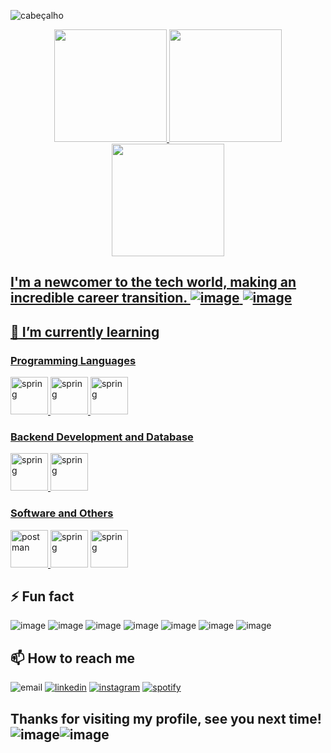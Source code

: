 
![cabeçalho](https://user-images.githubusercontent.com/108991648/181558963-d2e2ca67-ecf7-427c-b4b4-39f215e90a31.gif)

<div align="center">
  <a href="https://github.com/pamelarondina">
  <img height="180em" src="https://github-readme-stats.vercel.app/api?username=pamelarondina&show_icons=true&theme=tokyonight&include_all_commits=true&count_private=true"/>
  <img height="180em" src="https://github-readme-stats.vercel.app/api/top-langs/?username=pamelarondina&layout=compact&langs_count=7&theme=tokyonight"/><img height="180em" src="https://github-readme-streak-stats.herokuapp.com/?user=pamelarondina&layout=compact&langs_count=7&theme=tokyonight"/>
</div>


## I'm a newcomer to the tech world, making an incredible career transition. ![image](https://user-images.githubusercontent.com/108991648/181622438-d9ba1ec5-79a1-4412-90c7-f050504b9d06.png) ![image](https://user-images.githubusercontent.com/108991648/181622709-609877dc-04aa-46d9-85b6-7e2fb78d3d69.png)

## 🌱 I’m currently learning

### Programming Languages

 <img src="https://cdn.jsdelivr.net/gh/devicons/devicon/icons/python/python-original-wordmark.svg" alt="spring" width="60" height="60"/>
<img src="https://cdn.jsdelivr.net/gh/devicons/devicon/icons/java/java-original-wordmark.svg" alt="spring" width="60" height="60"/>
<img src="https://cdn.jsdelivr.net/gh/devicons/devicon/icons/javascript/javascript-original.svg" alt="spring" width="60" height="60"/>

### Backend Development and Database

<img src="https://cdn.jsdelivr.net/gh/devicons/devicon/icons/spring/spring-plain-wordmark.svg" alt="spring" width="60" height="60"/>
<img src="https://cdn.jsdelivr.net/gh/devicons/devicon/icons/mongodb/mongodb-original-wordmark.svg" alt="spring" width="60" height="60"/>


### Software and Others

 <a href="https://postman.com" target="_blank" rel="noreferrer"> <img src="https://www.vectorlogo.zone/logos/getpostman/getpostman-icon.svg" alt="postman" width="60" height="60"/> </a>
<img src="https://cdn.jsdelivr.net/gh/devicons/devicon/icons/git/git-original-wordmark.svg" alt="spring" width="60" height="60"/>
<img src="https://cdn.jsdelivr.net/gh/devicons/devicon/icons/github/github-original-wordmark.svg" alt="spring" width="60" height="60"/>

## ⚡ Fun fact

![image](https://user-images.githubusercontent.com/108991648/181400091-8aca3888-5d8d-4ab5-a3b1-405de58ca0ab.png)
![image](https://user-images.githubusercontent.com/108991648/181400694-d0c052ec-cab5-43f2-8904-dd60d0a0e373.png)
![image](https://user-images.githubusercontent.com/108991648/181400800-27c71a31-cc26-4e3d-893d-e6f1f18926d2.png)
![image](https://user-images.githubusercontent.com/108991648/181400861-dc32cbba-3c37-45b4-9af2-d7f0ac2b8097.png)
![image](https://user-images.githubusercontent.com/108991648/181400896-babc56ba-aafd-4315-9858-4affb7dc4d31.png)
![image](https://user-images.githubusercontent.com/108991648/181580324-39d949f4-d207-4258-89e8-856acb54f1bf.png)
![image](https://user-images.githubusercontent.com/108991648/181400734-0742b1ac-7885-4561-b69f-6314ffd55f70.png)

## 📫 How to reach me

<p align="letf>
<a href="pamela.rondina@gmail.com"><img src="https://img.icons8.com/60/000000/gmail.png" alt="email"/></a>
<a href="https://www.linkedin.com/in/pamelarondina/"><img src="https://img.icons8.com/60/000000/linkedin.png" alt="linkedin"/></a>
<a href="https://www.instagram.com/pamela.rondina"><img src="https://img.icons8.com/60/000000/instagram-new.png" alt="instagram"/></a>   
<a href="https://open.spotify.com/user/pamela.rondina"><img src="https://img.icons8.com/60/000000/spotify--v1.png" alt="spotify"/></a>
   
## Thanks for visiting my profile, see you next time! ![image](https://user-images.githubusercontent.com/108991648/181627985-c5ae0db5-24ac-4c70-a09e-a17862f70681.png)![image](https://user-images.githubusercontent.com/108991648/181628127-69e6eeb9-4f19-43d3-9461-46ee7e87b02c.png)
<!--
**PamelaRondina/PamelaRondina** is a ✨ _special_ ✨ repository because its `README.md` (this file) appears on your GitHub profile.

Here are some ideas to get you started:

- 🔭 I’m currently working on ...
- 🌱 I’m currently learning ...
- 👯 I’m looking to collaborate on ...
- 🤔 I’m looking for help with ...
- 💬 Ask me about ...
- 📫 How to reach me: ...
- 😄 Pronouns: ...
- ⚡ Fun fact: ...
![image](https://user-images.githubusercontent.com/108991648/181401516-7e3b3ed7-3ef3-4dfd-8454-8cdaa3087a87.png)
![image](https://user-images.githubusercontent.com/108991648/181401516-7e3b3ed7-3ef3-4dfd-8454-8cdaa3087a87.png)
![image](https://user-images.githubusercontent.com/108991648/181401516-7e3b3ed7-3ef3-4dfd-8454-8cdaa3087a87.png)
![image](https://user-images.githubusercontent.com/108991648/181401516-7e3b3ed7-3ef3-4dfd-8454-8cdaa3087a87.png)

## Dada a largada para uma nova fase da minha vida!
-->
